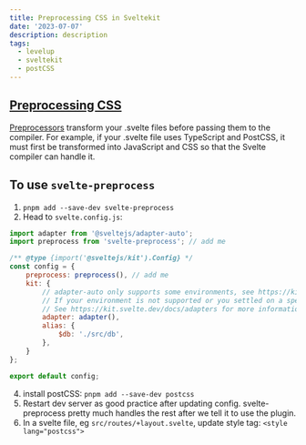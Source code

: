 ```yaml
---
title: Preprocessing CSS in Sveltekit
date: '2023-07-07'
description: description
tags:
  - levelup
  - sveltekit
  - postCSS
---
```

## [Preprocessing CSS](https://levelup.video/tutorials/sveltekit/preprocessing-css)

[Preprocessors](https://kit.svelte.dev/docs/integrations#preprocessors) transform your .svelte files before passing them to the compiler. For example, if your .svelte file uses TypeScript and PostCSS, it must first be transformed into JavaScript and CSS so that the Svelte compiler can handle it.


## To use `svelte-preprocess`
1. `pnpm add --save-dev svelte-preprocess`
2. Head to `svelte.config.js`:

```javascript
import adapter from '@sveltejs/adapter-auto';
import preprocess from 'svelte-preprocess'; // add me

/** @type {import('@sveltejs/kit').Config} */
const config = {
	preprocess: preprocess(), // add me
	kit: {
		// adapter-auto only supports some environments, see https://kit.svelte.dev/docs/adapter-auto for a list.
		// If your environment is not supported or you settled on a specific environment, switch out the adapter.
		// See https://kit.svelte.dev/docs/adapters for more information about adapters.
		adapter: adapter(),
		alias: {
			$db: './src/db',
		},
	}
};

export default config;
```

4. install postCSS: ```pnpm add --save-dev postcss```
5. Restart dev server as good practice after updating config. svelte-preprocess pretty much handles the rest after we tell it to use the plugin.
6. In a svelte file, eg ```src/routes/+layout.svelte```, update style tag:  ```<style lang="postcss">```
